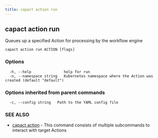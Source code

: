 ```yaml
---
title: capact action run
---
```


## capact action run

Queues up a specified Action for processing by the workflow engine

```
capact action run ACTION [flags]
```

### Options

```
  -h, --help               help for run
  -n, --namespace string   Kubernetes namespace where the Action was created (default "default")
```

### Options inherited from parent commands

```
  -c, --config string   Path to the YAML config file
```

### SEE ALSO

* [capact action](capact_action.md)	 - This command consists of multiple subcommands to interact with target Actions

